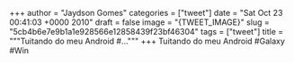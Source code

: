 
+++
author = "Jaydson Gomes"
categories = ["tweet"]
date = "Sat Oct 23 00:41:03 +0000 2010"
draft = false
image = "{TWEET_IMAGE}"
slug = "5cb4b6e7e9b1a1e928566e12858439f23bf46304"
tags = ["tweet"]
title = """Tuitando do meu Android #..."""
+++
Tuitando do meu Android #Galaxy #Win
